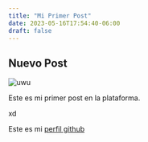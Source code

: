 ```yaml
---
title: "Mi Primer Post"
date: 2023-05-16T17:54:40-06:00
draft: false
---
```


## Nuevo Post

![uwu](cats/cat.jpg)

Este es mi primer post en la plataforma.

xd

Este es mi [perfil github](https://github.com/miguehm)
